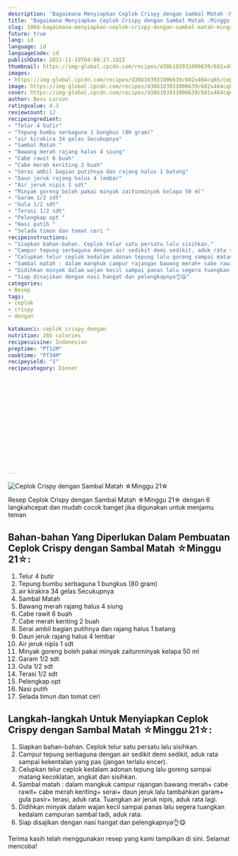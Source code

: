 ```yaml
---
description: "Bagaimana Menyiapkan Ceplok Crispy dengan Sambal Matah ☆Minggu 21☆ Anti Gagal"
title: "Bagaimana Menyiapkan Ceplok Crispy dengan Sambal Matah ☆Minggu 21☆ Anti Gagal"
slug: 1068-bagaimana-menyiapkan-ceplok-crispy-dengan-sambal-matah-minggu-21-anti-gagal
future: true
lang: id
language: id
languageCode: id
publishDate: 2021-11-19T04:08:27.182Z 
thumbnail: https://img-global.cpcdn.com/recipes/d38b103931006639/682x484cq65/ceplok-crispy-dengan-sambal-matah-minggu-21-foto-resep-utama.webp
images:
- https://img-global.cpcdn.com/recipes/d38b103931006639/682x484cq65/ceplok-crispy-dengan-sambal-matah-minggu-21-foto-resep-utama.webp
image: https://img-global.cpcdn.com/recipes/d38b103931006639/682x484cq65/ceplok-crispy-dengan-sambal-matah-minggu-21-foto-resep-utama.webp
cover: https://img-global.cpcdn.com/recipes/d38b103931006639/682x484cq65/ceplok-crispy-dengan-sambal-matah-minggu-21-foto-resep-utama.webp
author: Bess Larson
ratingvalue: 4.3
reviewcount: 12
recipeingredient:
- "Telur 4 butir"
- "Tepung bumbu serbaguna 1 bungkus (80 gram)"
- "air kirakira 34 gelas Secukupnya"
- "Sambal Matah "
- "Bawang merah rajang halus 4 siung"
- "Cabe rawit 6 buah"
- "Cabe merah keriting 2 buah"
- "Serai ambil bagian putihnya dan rajang halus 1 batang"
- "Daun jeruk rajang halus 4 lembar"
- "Air jeruk nipis 1 sdt"
- "Minyak goreng boleh pakai minyak zaitunminyak kelapa 50 ml"
- "Garam 1/2 sdt"
- "Gula 1/2 sdt"
- "Terasi 1/2 sdt"
- "Pelengkap opt "
- "Nasi putih "
- "Selada timun dan tomat ceri "
recipeinstructions:
- "Siapkan bahan-bahan. Ceplok telur satu persatu lalu sisihkan."
- "Campur tepung serbaguna dengan air sedikit demi sedikit, aduk rata sampai kekentalan yang pas (jangan terlalu encer)."
- "Celupkan telur ceplok kedalam adonan tepung lalu goreng sampai matang kecoklatan, angkat dan sisihkan."
- "Sambal matah : dalam mangkuk campur rajangan bawang merah+ cabe rawit+ cabe merah keriting+ serai+ daun jeruk lalu tambahkan garam+ gula pasir+ terasi, aduk rata. Tuangkan air jeruk nipis, aduk rata lagi."
- "Didihkan minyak dalam wajan kecil sampai panas lalu segera tuangkan kedalam campuran sambal tadi, aduk rata."
- "Siap disajikan dengan nasi hangat dan pelengkapnya👌😋"
categories:
- Resep
tags:
- ceplok
- crispy
- dengan

katakunci: ceplok crispy dengan 
nutrition: 285 calories
recipecuisine: Indonesian
preptime: "PT12M"
cooktime: "PT34M"
recipeyield: "1"
recipecategory: Dinner


     
    
    
    
    
    
    
    
    
    
    
      
    
---
```



![Ceplok Crispy dengan Sambal Matah ☆Minggu 21☆](https://img-global.cpcdn.com/recipes/d38b103931006639/682x484cq65/ceplok-crispy-dengan-sambal-matah-minggu-21-foto-resep-utama.webp)

Resep Ceplok Crispy dengan Sambal Matah ☆Minggu 21☆    dengan 6 langkahcepat dan mudah cocok banget jika digunakan untuk menjamu teman

<!--inarticleads1-->

## Bahan-bahan Yang Diperlukan Dalam Pembuatan Ceplok Crispy dengan Sambal Matah ☆Minggu 21☆:

1. Telur 4 butir
1. Tepung bumbu serbaguna 1 bungkus (80 gram)
1. air kirakira 34 gelas Secukupnya
1. Sambal Matah 
1. Bawang merah rajang halus 4 siung
1. Cabe rawit 6 buah
1. Cabe merah keriting 2 buah
1. Serai ambil bagian putihnya dan rajang halus 1 batang
1. Daun jeruk rajang halus 4 lembar
1. Air jeruk nipis 1 sdt
1. Minyak goreng boleh pakai minyak zaitunminyak kelapa 50 ml
1. Garam 1/2 sdt
1. Gula 1/2 sdt
1. Terasi 1/2 sdt
1. Pelengkap opt 
1. Nasi putih 
1. Selada timun dan tomat ceri 



<!--inarticleads2-->

## Langkah-langkah Untuk Menyiapkan Ceplok Crispy dengan Sambal Matah ☆Minggu 21☆:

1. Siapkan bahan-bahan. Ceplok telur satu persatu lalu sisihkan.
1. Campur tepung serbaguna dengan air sedikit demi sedikit, aduk rata sampai kekentalan yang pas (jangan terlalu encer).
1. Celupkan telur ceplok kedalam adonan tepung lalu goreng sampai matang kecoklatan, angkat dan sisihkan.
1. Sambal matah : dalam mangkuk campur rajangan bawang merah+ cabe rawit+ cabe merah keriting+ serai+ daun jeruk lalu tambahkan garam+ gula pasir+ terasi, aduk rata. Tuangkan air jeruk nipis, aduk rata lagi.
1. Didihkan minyak dalam wajan kecil sampai panas lalu segera tuangkan kedalam campuran sambal tadi, aduk rata.
1. Siap disajikan dengan nasi hangat dan pelengkapnya👌😋




Terima kasih telah menggunakan resep yang kami tampilkan di sini. Selamat mencoba!

